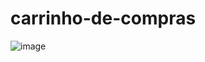 # carrinho-de-compras

![image](https://github.com/MichaelBabel/carrinho-de-compras/assets/68155390/b9fbf619-f27b-467b-893d-1ddee706770d)
